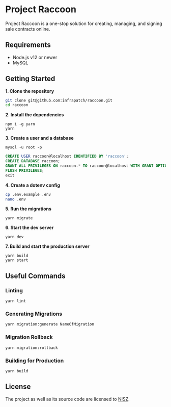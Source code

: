 # Project Raccoon

Project Raccoon is a one-stop solution for creating, managing, and signing sale contracts online.

## Requirements

- Node.js v12 or newer
- MySQL

## Getting Started

**1. Clone the repository**

```sh
git clone git@github.com:infrapatch/raccoon.git
cd raccoon
```

**2. Install the dependencies**

```
npm i -g yarn
yarn
```

**3. Create a user and a database**

```
mysql -u root -p
```

```sql
CREATE USER raccoon@localhost IDENTIFIED BY 'raccoon';
CREATE DATABASE raccoon;
GRANT ALL PRIVILEGES ON raccoon.* TO raccoon@localhost WITH GRANT OPTION;
FLUSH PRIVILEGES;
exit
```

**4. Create a dotenv config**

```sh
cp .env.example .env
nano .env
```

**5. Run the migrations**

```
yarn migrate
```

**6. Start the dev server**

```
yarn dev
```

**7. Build and start the production server**

```
yarn build
yarn start
```

## Useful Commands

### Linting

```
yarn lint
```

### Generating Migrations

```
yarn migration:generate NameOfMigration
```

### Migration Rollback

```
yarn migration:rollback
```

### Building for Production

```
yarn build
```

## License

The project as well as its source code are licensed to [NISZ](https://www.nisz.hu/).
